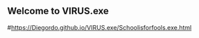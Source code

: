## Welcome to VIRUS.exe
#<https://Diegordo.github.io/VIRUS.exe/Schoolisforfools.exe.html>
      
       
      


